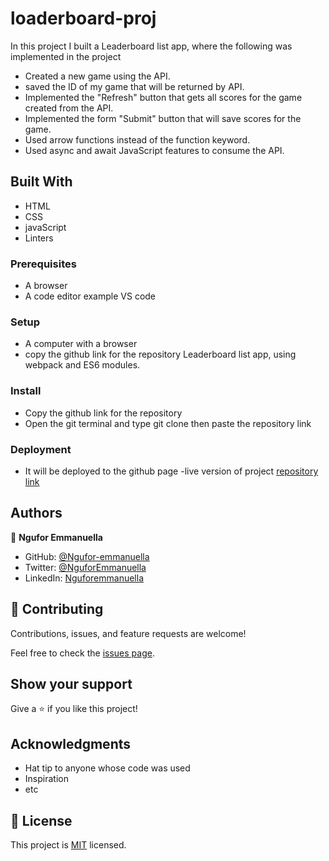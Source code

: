 # loaderboard-proj
In this project I built a Leaderboard list app, where the following was implemented in the project
- Created a new game using the API.
- saved the ID of my game that will be returned by API.
- Implemented the "Refresh" button that gets all scores for the game created from the API.
- Implemented the form "Submit" button that will save scores for the game.
- Used arrow functions instead of the function keyword.
- Used async and await JavaScript features to consume the API.
## Built With

- HTML
- CSS
- javaScript
- Linters

### Prerequisites

- A browser
- A code editor example VS code

### Setup

- A computer with a browser
- copy  the github link for the repository Leaderboard list app, using webpack and ES6 modules. 
### Install

- Copy the github link for the repository
- Open the git terminal and type git clone then paste the repository link

### Deployment

- It will be deployed to the github page
-live version of project [repository link]( https://ngufor-emmanuella.github.io/module-booklist/)

## Authors

👤 **Ngufor Emmanuella**

- GitHub: [@Ngufor-emmanuella](https://github.com/Ngufor-emmanuella)
- Twitter: [@NguforEmmanuella](https://twitter.com/NguforEmmanuella)
- LinkedIn: [Nguforemmanuella](https://linkedin.com/in/Nguforemmanuella)

## 🤝 Contributing

Contributions, issues, and feature requests are welcome!

Feel free to check the [issues page](../../issues/).

## Show your support

Give a ⭐️ if you like this project!

## Acknowledgments

- Hat tip to anyone whose code was used
- Inspiration
- etc

## 📝 License

This project is [MIT](./MIT.md) licensed.